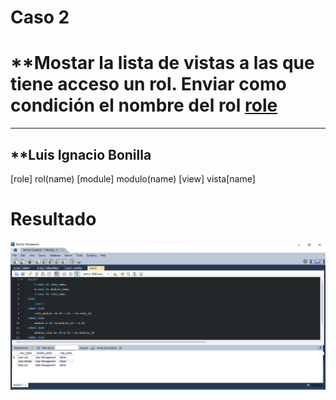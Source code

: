# Caso 2
# **Mostar la lista de vistas a las que tiene acceso un rol. Enviar como condición el nombre del rol [role](name)
---
**Luis Ignacio Bonilla
---
[role] rol(name)
[module] modulo(name)
[view] vista[name]

# Resultado
![Caso 2](image.png)